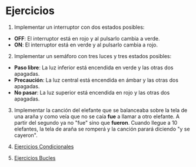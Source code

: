 # Ejercicios

1. Implementar un interruptor con dos estados posibles:
  - **OFF**: El interruptor está en rojo y al pulsarlo cambia a verde.
  - **ON**: El interruptor está en verde y al pulsarlo cambia a rojo.

2. Implementar un semáforo con tres luces y tres estados posibles:
  - **Paso libre**: La luz inferior está encendida en verde y las otras dos apagadas.
  - **Precaución**: La luz central está encendida en ámbar y las otras dos apagadas.
  - **No pasar**: La luz superior está encendida en rojo y las otras dos apagadas.

3. Implementar la canción del elefante que se balanceaba sobre la tela de una araña y como veía que no se caía **fue** a llamar a otro elefante. A partir del segundo ya no "fue" sino que **fueron**. Cuando llegue a 10 elefantes, la tela de araña se romperá y la canción parará diciendo "y se cayeron".

4. [Ejercicios Condicionales](https://aprendeconalf.es/docencia/python/ejercicios/condicionales/)

5. [Ejercicios Bucles](https://aprendeconalf.es/docencia/python/ejercicios/bucles/)
